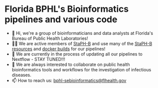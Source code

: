 # Florida BPHL's Bioinformatics pipelines and various code

- 👋 Hi, we're a group of bioinformaticians and data analysts at Florida's Bureau of Public Health Laboratories!
- 👩‍💻 We are active members of [StaPH-B](https://staphb.org/ "StaPH-B Homepage") and use many of the [StaPH-B resources](https://github.com/StaPH-B "StaPH-B Github") and [docker builds](https://github.com/StaPH-B/docker-builds "StaPH-B Docker builds") for our pipelines!
- 🌱 We are currently in the process of updating all our pipelines to Nextflow - STAY TUNED!!!
- 💞️ We are always interested to collaborate on public health bioinformatics tools and workflows for the investigation of infectious diseases.
- 📫 How to reach us: bphl-sebioinformatics@flhealth.gov



